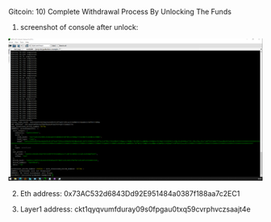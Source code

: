 Gitcoin: 10) Complete Withdrawal Process By Unlocking The Funds

1. screenshot of console after unlock:

![alt text](https://github.com/drugurares/Gitcoin_Nervos/blob/main/task10/console_unlock.PNG?raw=true)

2. Eth address: 0x73AC532d6843Dd92E951484a0387f188aa7c2EC1

3. Layer1 address: ckt1qyqvumfduray09s0fpgau0txq59cvrphvczsaajt4e
